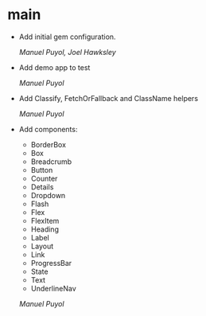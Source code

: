 # main

* Add initial gem configuration.

    *Manuel Puyol, Joel Hawksley*

* Add demo app to test

    *Manuel Puyol*

* Add Classify, FetchOrFallback and ClassName helpers

    *Manuel Puyol*

* Add components:
    * BorderBox
    * Box
    * Breadcrumb
    * Button
    * Counter
    * Details
    * Dropdown
    * Flash
    * Flex
    * FlexItem
    * Heading
    * Label
    * Layout
    * Link
    * ProgressBar
    * State
    * Text
    * UnderlineNav

    *Manuel Puyol*
